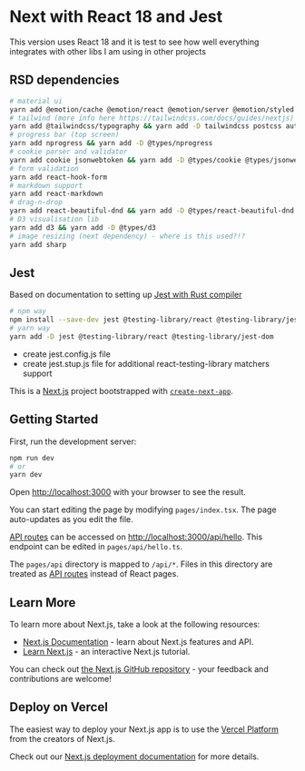 # Next with React 18 and Jest

This version uses React 18 and it is test to see how well everything integrates with other libs I am using in other projects

## RSD dependencies

```bash
# material ui
yarn add @emotion/cache @emotion/react @emotion/server @emotion/styled @mui/icons-material @mui/material
# tailwind (more info here https://tailwindcss.com/docs/guides/nextjs)
yarn add @tailwindcss/typography && yarn add -D tailwindcss postcss autoprefixer
# progress bar (top screen)
yarn add nprogress && yarn add -D @types/nprogress
# cookie parser and validator
yarn add cookie jsonwebtoken && yarn add -D @types/cookie @types/jsonwebtoken
# form validation
yarn add react-hook-form
# markdown support
yarn add react-markdown
# drag-n-drop
yarn add react-beautiful-dnd && yarn add -D @types/react-beautiful-dnd
# D3 visualisation lib
yarn add d3 && yarn add -D @types/d3
# image resizing (next dependency) - where is this used?!?
yarn add sharp
```

## Jest

Based on documentation to setting up [Jest with Rust compiler](https://nextjs.org/docs/testing#setting-up-jest-with-the-rust-compiler)

```bash
# npm way
npm install --save-dev jest @testing-library/react @testing-library/jest-dom
# yarn way
yarn add -D jest @testing-library/react @testing-library/jest-dom
```

- create jest.config.js file
- create jest.stup.js file for additional react-testing-library matchers support

This is a [Next.js](https://nextjs.org/) project bootstrapped with [`create-next-app`](https://github.com/vercel/next.js/tree/canary/packages/create-next-app).

## Getting Started

First, run the development server:

```bash
npm run dev
# or
yarn dev
```

Open [http://localhost:3000](http://localhost:3000) with your browser to see the result.

You can start editing the page by modifying `pages/index.tsx`. The page auto-updates as you edit the file.

[API routes](https://nextjs.org/docs/api-routes/introduction) can be accessed on [http://localhost:3000/api/hello](http://localhost:3000/api/hello). This endpoint can be edited in `pages/api/hello.ts`.

The `pages/api` directory is mapped to `/api/*`. Files in this directory are treated as [API routes](https://nextjs.org/docs/api-routes/introduction) instead of React pages.

## Learn More

To learn more about Next.js, take a look at the following resources:

- [Next.js Documentation](https://nextjs.org/docs) - learn about Next.js features and API.
- [Learn Next.js](https://nextjs.org/learn) - an interactive Next.js tutorial.

You can check out [the Next.js GitHub repository](https://github.com/vercel/next.js/) - your feedback and contributions are welcome!

## Deploy on Vercel

The easiest way to deploy your Next.js app is to use the [Vercel Platform](https://vercel.com/new?utm_medium=default-template&filter=next.js&utm_source=create-next-app&utm_campaign=create-next-app-readme) from the creators of Next.js.

Check out our [Next.js deployment documentation](https://nextjs.org/docs/deployment) for more details.
